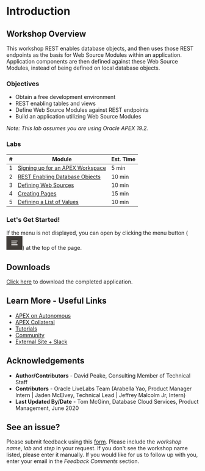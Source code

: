 # Introduction

## Workshop Overview
This workshop REST enables database objects, and then uses those REST endpoints as the basis for Web Source Modules within an application. Application components are then defined against these Web Source Modules, instead of being defined on local database objects.

### Objectives

* Obtain a free development environment
* REST enabling tables and views
* Define Web Source Modules against REST endpoints
* Build an application utilizing Web Source Modules

*Note: This lab assumes you are using Oracle APEX 19.2.*

### Labs

| # | Module | Est. Time |
| --- | --- | --- |
| 1 | [Signing up for an APEX Workspace](?lab=lab-1-sign-up-for-apex-workspace) | 5 min |
| 2 | [REST Enabling Database Objects](?lab=lab-2-rest-enabling-database-objects) | 10 min |
| 3 | [Defining Web Sources](?lab=lab-3-defining-web-sources) | 10 min |
| 4 | [Creating Pages](?lab=lab-4-creating-pages) | 15 min |
| 5 | [Defining a List of Values](?lab=lab-5-defining-list-values) | 10 min |

### **Let's Get Started!**

If the menu is not displayed, you can open by clicking the menu button (![Menu icon](./images/menu-button.png)) at the top of the page.

## Downloads

[Click here](files/restwebsource-app.sql) to download the completed application.

## Learn More - Useful Links

- [APEX on Autonomous](https://apex.oracle.com/autonomous)
- [APEX Collateral](https://apex.oracle.com)
- [Tutorials](https://apex.oracle.com/en/learn/tutorials)
- [Community](https://apex.oracle.com/community)
- [External Site + Slack](http://apex.world)

## Acknowledgements

 - **Author/Contributors** -  David Peake, Consulting Member of Technical Staff
 - **Contributors** - Oracle LiveLabs Team (Arabella Yao, Product Manager Intern | Jaden McElvey, Technical Lead | Jeffrey Malcolm Jr, Intern)
 - **Last Updated By/Date** - Tom McGinn, Database Cloud Services, Product Management, June 2020

## **See an issue?**
Please submit feedback using this [form](https://apexapps.oracle.com/pls/apex/f?p=133:1:::::P1_FEEDBACK:1). Please include the *workshop name*, *lab* and *step* in your request.  If you don't see the workshop name listed, please enter it manually. If you would like for us to follow up with you, enter your email in the *Feedback Comments* section.
